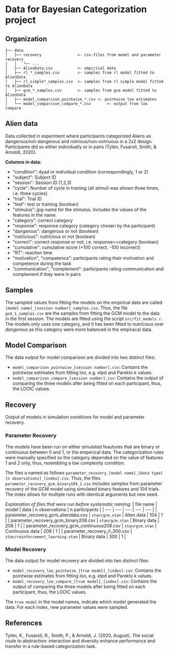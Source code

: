 # Data for Bayesian Categorization project

## Organization
````
├── data 
│   ├── recovery                <- csv-files from model and parameter recovery
│   │   └── ...
│   ├── AlienData.csv           <- empirical data
│   ├── rl_*_samples.csv        <- samples from rl model fitted to AlienData
│   ├── rl_simple*_samples.csv  <- samples from rl simple model fitted to AlienData
│   ├── gcm_*_samples.csv       <- samples from gcm model fitted to AlienData
│   ├── model_comparison_pointwise_*.csv <- pointwise loo estimates
│   └── model_comparison_compare_*.csv       <- output from loo compare
````

## Alien data
Data collected in experiment where participants categorized Aliens as dangerous/not-dangerous and notrious/non-notriuous in a 2x2 design. Participants did so either individually or in pairs (Tylén, Fusaroli, Smith, & Arnoldi, 2020). 

**Columns in data:**
- "condition": dyad or individual condition (correspondingly, 1 or 2)
- "subject": Subject ID
- "session": Session ID (1,2,3)
- "cycle": Number of cycle in training (all stimuli was shown three times, i.e. three cycles).
- "trial": Trial ID
- "test": test or training (boolean)
- "stimulus": jpg-name for the stimulus. Includes the values of the features in the name.
- "category": correct category
- "response": response category (category chosen by the participant)
- "dangerous": dangerous or not (boolean)
- "nutricious": nutricious or not (boolean)
- "correct": correct response or not, i.e. response==category (boolean)
- "cumulative": cumulative score (+100 correct, -100 incorrect)
- "RT": reaction time
- "motivation", "competence": participants rating their motivation and competence during the task
- "communication", "complement": participants rating communication and complement if they were in pairs

## Samples
The sampled values from fitting the models on the empirical data are called ```[model name]_[session number]_samples.csv```. Thus, the file ```gcm_1_samples.csv``` are the samples from fitting the GCM model to the data in the first session. The models are fitted using the script ``src/fit_models.r``. The models only uses one category, and it has been fitted to *nutricious* over *dangerous* as this category were more balanced in the empiracal data.

## Model Comparison
The data output for model comparison are divided into two distinct files: 
- ```model_comparison_pointwise_[session number].csv```: Contains the pointwise estimates from fitting loo, e.g. elpd and Parekto k values.
- ```model_comparison_compare_[session number].csv```: Contains the output of comparing the three models after being fitted on each participant, thus, the LOOIC values.

## Recovery
Output of models in simulation conditions for model and parameter recovery. 

### Parameter Recovery
The models have been run on either simulated feautures that are binary or continuous between 0 and 1, or the emperical data. The categorization rules were manually specified so the category depended on the value of features 1 and 2 only, thus, resembling a low complexity condition.

The files a named as follows ``parameter_recovery_[model name]_[data type][n observations]_[index].csv``. Thus, the files ``parameter_recovery_gcm_binary104_1.csv`` includes samples from parameter recovery of the GCM model using simulated binary features and 104 trials. The index allows for multiple runs with identical arguments but new seed.

*Explanation of files that were run before systematic naming:*
| file name | model | data | n observations | n participants |
| --- | --- | --- | --- | --- | 
| parameter_recovery_gcm_aliendata.csv | ``stan/gcm.stan`` | Alien data | 104 | 1 | 
| parameter_recovery_gcm_binary208.csv | ``stan/gcm.stan`` | Binary data | 208 | 1 | 
| parameter_recovery_gcm_continuous208.csv | ``stan/gcm.stan`` | Continuous data | 208 | 1 | 
| parameter_recovery_rl_300.csv | ``stan/reinforcement_learning.stan`` | Binary data | 300 | 1 | 

### Model Recovery
The data output for model recovery are divided into two distinct files: 
- ```model_recovery_loo_pointwise_[true model]_[index].csv```: Contains the pointwise estimates from fitting loo, e.g. elpd and Parekto k values.
- ```model_recovery_loo_compare_[true model]_[index].csv```: Contains the output of comparing the three models after being fitted on each participant, thus, the LOOIC values.

The ``true model`` in the model names, indicate which model generated the data. For each index, new parameter values were sampled.


## References
Tylén, K., Fusaroli, R., Smith, P., & Arnoldi, J. (2020, August). The social route to abstraction: interaction and diversity enhance performance and transfer in a rule-based categorization task.